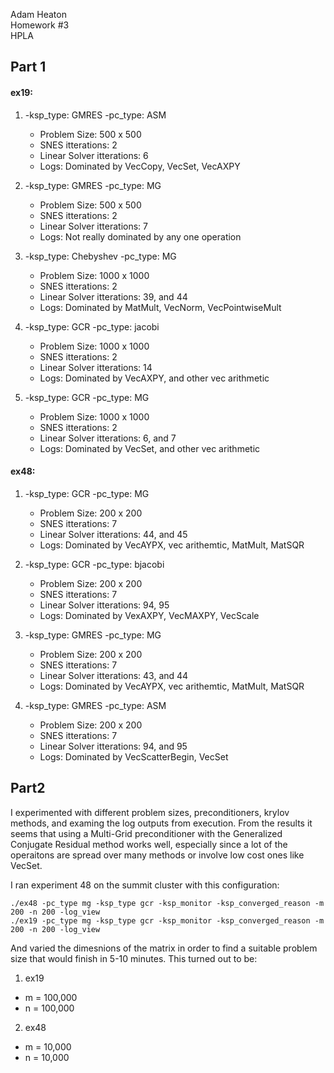 Adam Heaton  
Homework #3  
HPLA

## Part 1

#### ex19:

1.  -ksp_type: GMRES -pc_type: ASM
	* Problem Size: 			500 x 500
	* SNES itterations: 		2
	* Linear Solver itterations:	6
	* Logs:				Dominated by VecCopy, VecSet, VecAXPY

2.  -ksp_type: GMRES -pc_type: MG
	* Problem Size: 			500 x 500
	* SNES itterations: 		2
	* Linear Solver itterations:	7
	* Logs:				Not really dominated by any one operation

3. -ksp_type: Chebyshev -pc_type: MG
	* Problem Size: 			1000 x 1000
	* SNES itterations: 		2
	* Linear Solver itterations:	39, and 44
	* Logs:				Dominated by MatMult, VecNorm, VecPointwiseMult

4. -ksp_type: GCR -pc_type: jacobi
	* Problem Size: 			1000 x 1000
	* SNES itterations: 		2
	* Linear Solver itterations:	14
	* Logs:				Dominated by VecAXPY, and other vec arithmetic

5. -ksp_type: GCR -pc_type: MG
	* Problem Size: 			1000 x 1000
	* SNES itterations: 		2
	* Linear Solver itterations:	6, and 7
	* Logs:				Dominated by VecSet, and other vec arithmetic

#### ex48:

1. -ksp_type: GCR -pc_type: MG
	* Problem Size: 			200 x 200
	* SNES itterations: 		7
	* Linear Solver itterations:	44, and 45
	* Logs:				Dominated by VecAYPX, vec arithemtic, MatMult, MatSQR

2. -ksp_type: GCR -pc_type: bjacobi
	* Problem Size: 			200 x 200
	* SNES itterations: 		7
	* Linear Solver itterations:	94, 95
	* Logs:				Dominated by VexAXPY, VecMAXPY, VecScale

3. -ksp_type: GMRES -pc_type: MG
	* Problem Size: 			200 x 200
	* SNES itterations: 		7
	* Linear Solver itterations:	43, and 44
	* Logs:				Dominated by VecAYPX, vec arithemtic, MatMult, MatSQR
 
4. -ksp_type: GMRES -pc_type: ASM
	* Problem Size: 			200 x 200
	* SNES itterations: 		7
	* Linear Solver itterations:	94, and 95
	* Logs:				Dominated by VecScatterBegin, VecSet

## Part2

I experimented with different problem sizes, preconditioners, krylov methods, and examing the log outputs from execution. From the results it seems that using a Multi-Grid preconditioner with the Generalized Conjugate Residual method works well, especially since a lot of the operaitons are spread over many methods or involve low cost ones like VecSet.

I ran experiment 48 on the summit cluster with this configuration:

`./ex48 -pc_type mg -ksp_type gcr -ksp_monitor -ksp_converged_reason -m 200 -n 200 -log_view`  
`./ex19 -pc_type mg -ksp_type gcr -ksp_monitor -ksp_converged_reason -m 200 -n 200 -log_view`

And varied the dimesnions of the matrix in order to find a suitable problem size that would finish in 5-10 minutes. This turned out to be:
1. ex19
* m = 100,000
* n = 100,000

2. ex48
* m = 10,000
* n = 10,000
